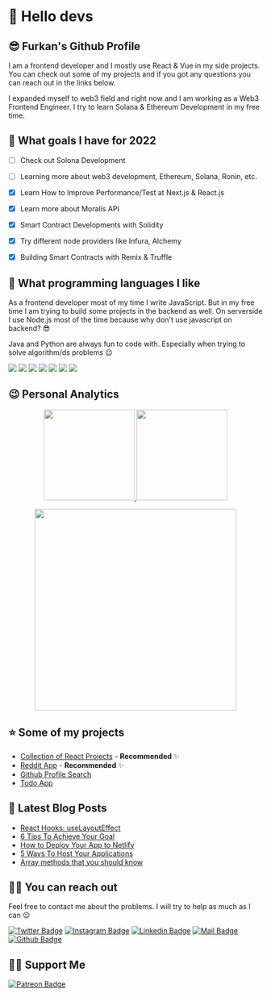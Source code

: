 # 👋 Hello devs

## 😎 Furkan's Github Profile

I am a frontend developer and I mostly use React & Vue in my side projects. You can check out some of my projects and if you got any questions you can reach out in the links below.

I expanded myself to web3 field and right now and I am working as a Web3 Frontend Engineer. I try to learn Solana & Ethereum Development in my free time. 

## 🎯 What goals I have for 2022

- [ ] Check out Solona Development
- [ ] Learning more about web3 development, Ethereum, Solana, Ronin, etc.
- [x] Learn How to Improve Performance/Test at Next.js & React.js
- [x] Learn more about Moralis API
- [x] Smart Contract Developments with Solidity
- [x] Try different node providers like Infura, Alchemy
- [x] Building Smart Contracts with Remix & Truffle


## 💖 What programming languages I like

As a frontend developer most of my time I write JavaScript. But in my free time I am trying to build some projects in the backend as well. On serverside I use Node.js most of the time because why don't use javascript on backend? 😎

Java and Python are always fun to code with. Especially when trying to solve algorithm/ds problems 😉


[![](https://img.shields.io/badge/html-e34c26?style=for-the-badge&logo=html5&logoColor=white)]()
[![](https://img.shields.io/badge/css-264de4?style=for-the-badge&logo=css3&logoColor=white)]()
[![](https://img.shields.io/badge/javascript-f0db4f?style=for-the-badge&logo=javascript&logoColor=white)]()
[![](https://img.shields.io/badge/react-132bb1?style=for-the-badge&logo=react&logoColor=white)]()
[![](https://img.shields.io/badge/vue-42b883?style=for-the-badge&logo=vue.js&logoColor=white)]()
[![](https://img.shields.io/badge/node-3C873A?style=for-the-badge&logo=node.js&logoColor=white)]()
[![](https://img.shields.io/badge/java-f67317?style=for-the-badge&logo=java&logoColor=white)]()

## 😉 Personal Analytics

<p align="center">
 <a href="https://github.com/afozbek">
  <img height="180em" src="https://github-readme-stats.vercel.app/api?username=afozbek&show_icons=true&theme=dracula">
  <img height="180em" src="https://github-readme-stats.vercel.app/api/top-langs?username=afozbek&layout=compact&theme=dracula&hide=jupyter%20notebook&langs_count=7"/>
 </a>
</p>

<p align="center" style="text-align: center;">
  <a href="https://github.com/afozbek">
   <img
     width="400px"
     align="center"
     src="https://github-profile-trophy.vercel.app/?username=afozbek&theme=dracula&title=Commit,PullRequest,MultiLanguage,Stars,Followers&column=3&margin-w=15&margin-h=15" 
    />
 </a>
</p>

## ⭐ Some of my projects

- [Collection of React Projects](https://github.com/afozbek/react-demo-projects) - **Recommended** ✨
- [Reddit App](https://github.com/afozbek/reddit-frontend) - **Recommended** ✨
- [Github Profile Search](https://github.com/afozbek/github-profiles)
- [Todo App](https://github.com/afozbek/react-todo-app)

## 📃 Latest Blog Posts

<!-- BLOG-POST-LIST:START -->
- [React Hooks: useLayoutEffect](https://dev.to/afozbek/react-hooks-uselayouteffect-42pi)
- [6 Tips To Achieve Your Goal](https://dev.to/afozbek/6-tips-to-achive-your-goal-3jp4)
- [How to Deploy Your App to Netlify](https://dev.to/afozbek/how-to-deploy-your-app-to-netlify-1ebi)
- [5 Ways To Host Your Applications](https://dev.to/afozbek/5-ways-to-host-your-applications-4d77)
- [Array methods that you should know](https://dev.to/afozbek/array-methods-that-you-should-know-j0m)
<!-- BLOG-POST-LIST:END -->

## 🤙🏻 You can reach out

Feel free to contact me about the problems. I will try to help as much as I can 😉

[![Twitter Badge](https://img.shields.io/badge/twitter-1DA1F2?style=for-the-badge&logo=twitter&logoColor=white)](https://twitter.com/afozbek_)
[![Instagram Badge](https://img.shields.io/badge/instagram-fb3958?style=for-the-badge&logo=instagram&logoColor=white)](https://instagram.com/furkan.codes)
[![Linkedin Badge](https://img.shields.io/badge/linkedin-%230077B5.svg?&style=for-the-badge&logo=linkedin&logoColor=white)](https://www.linkedin.com/in/afozbek/)
[![Mail Badge](https://img.shields.io/badge/email-c14438?style=for-the-badge&logo=Gmail&logoColor=white&link=mailto:furkanozbek1995@gmail.com)](mailto:furkanozbek1995@gmail.com)
[![Github Badge](https://img.shields.io/badge/github-333?style=for-the-badge&logo=github&logoColor=white)](https://github.com/afozbek)

## 🙏🏻 Support Me

[![Patreon Badge](https://img.shields.io/badge/patreon-FF424D?style=for-the-badge&logo=patreon&logoColor=white)](https://www.patreon.com/afozbek)
